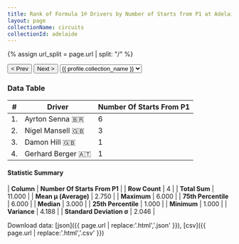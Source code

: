 ```yaml
---
title: Rank of Formula 1® Drivers by Number of Starts from P1 at Adelaide Street Circuit
layout: page
collectionName: circuits
collectionId: adelaide
---
```


{% assign url_split = page.url | split: "/" %}
<div id="collection-navigation">
<button onclick="selector.options[selector.selectedIndex-1].value && (window.location = selector.options[selector.selectedIndex-1].value);">&lt; Prev</button>
<button onclick="selector.options[selector.selectedIndex+1].value && (window.location = selector.options[selector.selectedIndex+1].value);">Next &gt;</button>
<select id="selector" onchange="this.options[this.selectedIndex].value && (window.location = this.options[this.selectedIndex].value);">
  {% for collectionId in site.data[page.collectionName].refs %}
    {% if collectionId == page.collectionId %}
      {% assign selected = "selected" %}
    {% else %}
      {% assign selected = "" %}
    {% endif %}
    {% assign profile = site.data[page.collectionName][collectionId].profile %}
    <option value="/f1/{{ page.collectionName }}/{{ collectionId }}/{{ url_split[4] }}" {{ selected }}>{{ profile.collection_name }}</option>
  {% endfor %}
</select>
</div>

<canvas id="chart" width="400" height="180"></canvas>
<script>
var data = {
    "datasets": [
        {
            "backgroundColor": [
                "#9C8E8D",
                "#9C8E8D",
                "#9C8E8D",
                "#9C8E8D"
            ],
            "borderColor": [
                "#1D181E",
                "#1D181E",
                "#1D181E",
                "#1D181E"
            ],
            "borderWidth": 1,
            "data": [
                6.0,
                3.0,
                1.0,
                1.0
            ],
            "label": "Number Of Starts From P1"
        }
    ],
    "labels": [
        "Ayrton Senna",
        "Nigel Mansell",
        "Damon Hill",
        "Gerhard Berger"
    ]
};
var options = {
  legend: {
    display: false
  },
  scales: {
    xAxes: [{
      ticks: {
        beginAtZero: true,
        maxRotation: 180,
        display: window.innerWidth > 800
      }
    }],
    yAxes: [{
      ticks: {
        beginAtZero: true
      }
    }]
  },
  onResize: function(chart, size) {
    chart.options.scales.xAxes[0].ticks.display = size.width > 800;
  }
};
var chart = new Chart("chart", {
    data: data,
    type: 'bar',
    options: options
});
</script>



### Data Table

| # | Driver | Number Of Starts From P1 |
|--|--|--|
| 1. | Ayrton Senna 🇧🇷 | 6 |
| 2. | Nigel Mansell 🇬🇧 | 3 |
| 3. | Damon Hill 🇬🇧 | 1 |
| 4. | Gerhard Berger 🇦🇹 | 1 |

#### Statistic Summary

| **Column** | **Number Of Starts From P1** |
| **Row Count** | 4 |
| **Total Sum** | 11.000 |
| **Mean μ (Average)** | 2.750 |
| **Maximum** | 6.000 |
| **75th Percentile** | 6.000 |
| **Median** | 3.000 |
| **25th Percentile** | 1.000 |
| **Minimum** | 1.000 |
| **Variance** | 4.188 |
| **Standard Deviation σ** | 2.046 |

Download data: [json]({{ page.url | replace:'.html','.json' }}), [csv]({{ page.url | replace:'.html','.csv' }})
